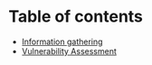 # Table of contents

* [Information gathering](README.md)
* [Vulnerability Assessment](vulnerability-assessment.md)
